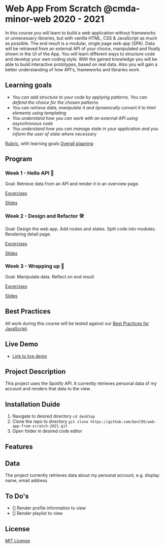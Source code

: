# Web App From Scratch @cmda-minor-web 2020 - 2021

In this course you will learn to build a web application without frameworks or
unnecessary libraries, but with vanilla HTML, CSS & JavaScript as much as
possible. The end result is a modular, single page web app (SPA). Data will be
retrieved from an external API of your choice, manipulated and finally shown in
the UI of the App. You will learn different ways to structure code and develop
your own coding style. With the gained knowledge you will be able to build
interactive prototypes, based on real data. Also you will gain a better
understanding of how API's, frameworks and libraries work.

## Learning goals

-  _You can add structure to your code by applying patterns. You can defend the
   choice for the chosen patterns_
-  _You can retrieve data, manipulate it and dynamically convert it to html
   elements using templating_
-  _You understand how you can work with an external API using asynchronous
   code_
-  _You understand how you can manage state in your application and you inform
   the user of state where necessary_

[Rubric](https://docs.google.com/spreadsheets/d/1vJJ4EhIqkefWj1nWFp0Pnvy1Kld-S2V3qwZgC6XQO0c/edit?usp=sharing),
with learning goals
[Overall plaaning](https://teams.microsoft.com/l/file/95EAEC95-4AB8-4E62-A810-2445969460B6?tenantId=0907bb1e-21fc-476f-8843-02d09ceb59a7&fileType=xlsx&objectUrl=https%3A%2F%2Ficthva.sharepoint.com%2Fsites%2FFDMCI_EDU__CMD20_21_Minor_Web_5i7j73jt%2FShared%20Documents%2F02%20-%20Web%20App%20From%20Scratch%2FWAFS%202021%20Planning.xlsx&baseUrl=https%3A%2F%2Ficthva.sharepoint.com%2Fsites%2FFDMCI_EDU__CMD20_21_Minor_Web_5i7j73jt&serviceName=teams&threadId=19:9bd8abc7b32c4e0196ddbaae12cf8e79@thread.tacv2&groupId=5d001f9a-0a4b-4768-92b1-0f1768328ba3)

## Program

### Week 1 - Hello API 🐒

Goal: Retrieve data from an API and render it in an overview page.

[Excercises](https://github.com/cmda-minor-web/web-app-from-scratch-2021/blob/master/course/week-1.md)

[Slides](https://docs.google.com/presentation/d/1hXfgIhBzJ2QXDmpKpMcx7G-a9R_fVrcPdeOyM3G0I00/edit?usp=sharing)

### Week 2 - Design and Refactor 🛠

Goal: Design the web app. Add routes and states. Split code into modules.
Rendering detail page.

[Excercises](https://github.com/cmda-minor-web/web-app-from-scratch-2021/blob/master/course/week-2.md)

[Slides](https://docs.google.com/presentation/d/1ycANqFk9LtrZCBJF2TyQ1c_bejjEctSlb-52xbK_P1g/edit?usp=sharing)

### Week 3 - Wrapping up 🎁

Goal: Manipulate data. Reflect on end result

[Excercises](https://github.com/cmda-minor-web/web-app-from-scratch-2021/blob/master/course/week-3.md)

[Slides](https://docs.google.com/presentation/d/1yZi-ODpENKHMr0-kpKmnCI6dGSgXS9oeLxMXCJnieic/edit?usp=sharing)

## Best Practices

All work during this course will be tested against our
[Best Practices for JavaScript](https://github.com/cmda-minor-web/best-practices/blob/master/javascript.md).

<!-- Add a link to your live demo in Github Pages 🌐-->

## Live Demo

-  [Link to live demo](https://spotify-authentication.netlify.app)

<!-- ☝️ replace this description with a description of your own work -->

## Project Description

This project uses the Spotify API. It currently retrieves personal data of my
account and renders that data to the view.

<!-- replace the code in the /docs folder with your own, so you can showcase your work with GitHub Pages 🌍 -->

<!-- Add a nice poster image here at the end of the week, showing off your shiny frontend 📸 -->

<!-- Maybe a table of contents here? 📚 -->

<!-- How about a section that describes how to install this project? 🤓 -->

## Installation Duide

1. Navigate to desired directory `cd desktop`
2. Clone the repo to directory
   `git clone https://github.com/benl95/web-app-from-scratch-2021.git`
3. Open folder in desired code editor

<!-- ...but how does one use this project? What are its features 🤔 -->

## Features

<!-- What external data source is featured in your project and what are its properties 🌠 -->

## Data

The project currently retrieves data about my personal account, e.g. display
name, email address

<!-- Maybe a checklist of done stuff and stuff still on your wishlist? ✅ -->

## To Do's

-  [] Render profile information to view
-  [] Render playlist to view

<!-- How about a license here? 📜 (or is it a licence?) 🤷 -->

## License

[MIT License](https://opensource.org/licenses/MIT)
